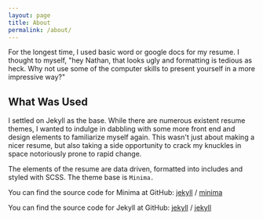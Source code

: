 ```yaml
---
layout: page
title: About
permalink: /about/
---
```


For the longest time, I used basic word or google docs for my resume. I thought to myself, "hey Nathan, that looks ugly and formatting is tedious as heck. Why not use some of the computer skills to present yourself in a more impressive way?"

## What Was Used

I settled on Jekyll as the base. While there are numerous existent resume themes, I wanted to indulge in dabbling with some more front end and design elements to familiarize myself again. This wasn't just about making a nicer resume, but also taking a side opportunity to crack my knuckles in space notoriously prone to rapid change.

The elements of the resume are data driven, formatted into includes and styled with SCSS. The theme base is `Minima.`

You can find the source code for Minima at GitHub:
[jekyll][jekyll-organization] /
[minima](https://github.com/jekyll/minima)

You can find the source code for Jekyll at GitHub:
[jekyll][jekyll-organization] /
[jekyll](https://github.com/jekyll/jekyll)


[jekyll-organization]: https://github.com/jekyll
